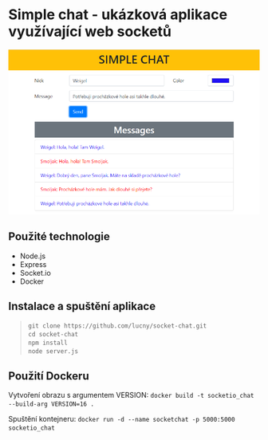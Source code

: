
# Simple chat - ukázková aplikace využívající web socketů

<p align="left">
  <img alt="Simple chat" src="./sample/screen.png">
</p>

## Použité technologie

- Node.js
- Express
- Socket.io
- Docker

## Instalace a spuštění aplikace

> `git clone https://github.com/lucny/socket-chat.git`  
> `cd socket-chat`  
> `npm install`  
> `node server.js` 

## Použití Dockeru

Vytvoření obrazu s argumentem VERSION:
`docker build -t socketio_chat --build-arg VERSION=16 .`

Spuštění kontejneru:
`docker run -d --name socketchat -p 5000:5000 socketio_chat`
